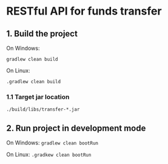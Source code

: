 # RESTful API for funds transfer

## 1. Build the project

On Windows:

`gradlew clean build`

On Linux:

`.gradlew clean build`

### 1.1 Target jar location

`./build/libs/transfer-*.jar`

## 2. Run project in development mode

On Windows:
`gradlew clean bootRun`

On Linux:
`.gradkew clean bootRun`